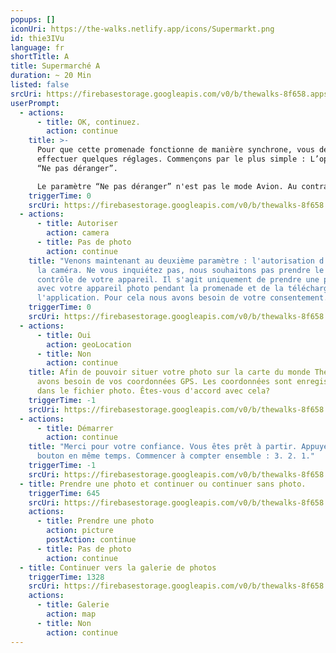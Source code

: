 ```yaml
---
popups: []
iconUri: https://the-walks.netlify.app/icons/Supermarkt.png
id: thie3IVu
language: fr
shortTitle: A
title: Supermarché A
duration: ~ 20 Min
listed: false
srcUri: https://firebasestorage.googleapis.com/v0/b/thewalks-8f658.appspot.com/o/mp3%2Fv0%2Ffr_uma9ooK4%2Ffr_thie3IVu.mp3?alt=media&token=7d342892-4256-4db1-a43d-be5c0ab5a697
userPrompt:
  - actions:
      - title: OK, continuez.
        action: continue
    title: >-
      Pour que cette promenade fonctionne de manière synchrone, vous devez
      effectuer quelques réglages. Commençons par le plus simple : L’option
      “Ne pas déranger”.

      Le paramètre “Ne pas déranger” n'est pas le mode Avion. Au contraire elle maintient la connexion internet pendant votre promenade. Sur iOS (Apple), vous vous dirigez dans « Paramètres ». Ensuite activez "Ne pas déranger". Sur la plupart des appareils Android (Google), vous pouvez trouver cette fonction sous Paramètres → Sons → Ne pas déranger.
    triggerTime: 0
    srcUri: https://firebasestorage.googleapis.com/v0/b/thewalks-8f658.appspot.com/o/mp3%2Fapi-v1%2Ffr_thie3IVu%2Fmulti_Zeubeel8_loop%20(1).mp3?alt=media&token=ef7a15f9-3922-4b22-900b-be2d6b372f24
  - actions:
      - title: Autoriser
        action: camera
      - title: Pas de photo
        action: continue
    title: "Venons maintenant au deuxième paramètre : l'autorisation d'accéder à
      la caméra. Ne vous inquiétez pas, nous souhaitons pas prendre le
      contrôle de votre appareil. Il s'agit uniquement de prendre une photo
      avec votre appareil photo pendant la promenade et de la télécharger sur
      l'application. Pour cela nous avons besoin de votre consentement."
    triggerTime: 0
    srcUri: https://firebasestorage.googleapis.com/v0/b/thewalks-8f658.appspot.com/o/mp3%2Fapi-v1%2Ffr_thie3IVu%2Fmulti_Zeubeel8_loop%20(1).mp3?alt=media&token=d850329d-a355-4c03-98f0-b198a9155a4a
  - actions:
      - title: Oui
        action: geoLocation
      - title: Non
        action: continue
    title: Afin de pouvoir situer votre photo sur la carte du monde The Walks, nous
      avons besoin de vos coordonnées GPS. Les coordonnées sont enregistrées
      dans le fichier photo. Êtes-vous d'accord avec cela?
    triggerTime: -1
    srcUri: https://firebasestorage.googleapis.com/v0/b/thewalks-8f658.appspot.com/o/mp3%2Fapi-v1%2Ffr_thie3IVu%2Fmulti_Zeubeel8_loop%20(1).mp3?alt=media&token=75afad8b-d0d7-4b6d-8527-2c4894d51fbe
  - actions:
      - title: Démarrer
        action: continue
    title: "Merci pour votre confiance. Vous êtes prêt à partir. Appuyez le
      bouton en même temps. Commencer à compter ensemble : 3. 2. 1."
    triggerTime: -1
    srcUri: https://firebasestorage.googleapis.com/v0/b/thewalks-8f658.appspot.com/o/mp3%2Fapi-v1%2Ffr_thie3IVu%2Fmulti_Zeubeel8_loop%20(1).mp3?alt=media&token=9e7ca22a-85a4-43b7-864e-8ebf8e4201a4
  - title: Prendre une photo et continuer ou continuer sans photo.
    triggerTime: 645
    srcUri: https://firebasestorage.googleapis.com/v0/b/thewalks-8f658.appspot.com/o/mp3%2Fv0%2Ffr_uma9ooK4%2Ffr_uma9ooK4_loop_1.mp3?alt=media&token=1c9f1b7c-1917-4c97-90ed-84e2e50a6b99
    actions:
      - title: Prendre une photo
        action: picture
        postAction: continue
      - title: Pas de photo
        action: continue
  - title: Continuer vers la galerie de photos
    triggerTime: 1328
    srcUri: https://firebasestorage.googleapis.com/v0/b/thewalks-8f658.appspot.com/o/static%2Fmedias%2Fmulti_Zeubeel8_loop.mp3?alt=media&token=88349085-3303-48b9-bdc6-fd7b09519a26
    actions:
      - title: Galerie
        action: map
      - title: Non
        action: continue
---
```

